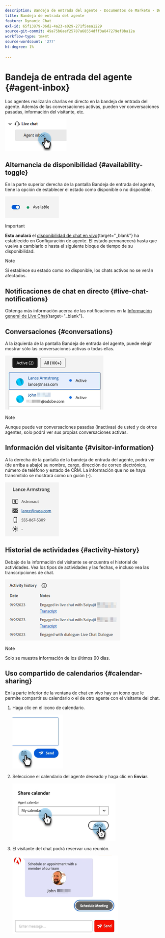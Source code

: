```yaml
---
description: Bandeja de entrada del agente - Documentos de Marketo - Documentación del producto
title: Bandeja de entrada del agente
feature: Dynamic Chat
exl-id: 65f13879-36d2-4a23-a029-271f5aea1229
source-git-commit: 49a75b6aef25787a68554dff3a847279ef8ba12a
workflow-type: tm+mt
source-wordcount: '277'
ht-degree: 1%

---
```


# Bandeja de entrada del agente {#agent-inbox}

Los agentes realizarán charlas en directo en la bandeja de entrada del agente. Además de las conversaciones activas, pueden ver conversaciones pasadas, información del visitante, etc.

![](assets/agent-inbox-1.png)

## Alternancia de disponibilidad {#availability-toggle}

En la parte superior derecha de la pantalla Bandeja de entrada del agente, tiene la opción de establecer el estado como disponible o no disponible.

![](assets/agent-inbox-2.png)

>[!IMPORTANT]
>
>**Esto anulará** el [disponibilidad de chat en vivo](/help/marketo/product-docs/demand-generation/dynamic-chat/setup-and-configuration/agent-settings.md#live-chat-availability){target="_blank"} ha establecido en Configuración de agente. El estado permanecerá hasta que vuelva a cambiarlo o hasta el siguiente bloque de tiempo de su disponibilidad.

>[!NOTE]
>
>Si establece su estado como no disponible, los chats activos no se verán afectados.

## Notificaciones de chat en directo {#live-chat-notifications}

Obtenga más información acerca de las notificaciones en la [Información general de Live Chat](/help/marketo/product-docs/demand-generation/dynamic-chat/live-chat/live-chat-overview.md#live-chat-notifications){target="_blank"}.

## Conversaciones {#conversations}

A la izquierda de la pantalla Bandeja de entrada del agente, puede elegir mostrar sólo las conversaciones activas o todas ellas.

![](assets/agent-inbox-4.png)

>[!NOTE]
>
>Aunque puede ver conversaciones pasadas (inactivas) de usted y de otros agentes, solo podrá ver sus propias conversaciones activas.

## Información del visitante {#visitor-information}

A la derecha de la pantalla de la bandeja de entrada del agente, podrá ver (de arriba a abajo) su nombre, cargo, dirección de correo electrónico, número de teléfono y estado de CRM. La información que no se haya transmitido se mostrará como un guión (-).

![](assets/agent-inbox-5.png)

## Historial de actividades {#activity-history}

Debajo de la información del visitante se encuentra el historial de actividades. Vea los tipos de actividades y las fechas, e incluso vea las transcripciones de chat.

![](assets/agent-inbox-6.png)

>[!NOTE]
>
>Solo se muestra información de los últimos 90 días.

## Uso compartido de calendarios {#calendar-sharing}

En la parte inferior de la ventana de chat en vivo hay un icono que le permite compartir su calendario o el de otro agente con el visitante del chat.

1. Haga clic en el icono de calendario.

   ![](assets/agent-inbox-7.png)

1. Seleccione el calendario del agente deseado y haga clic en **Enviar**.

   ![](assets/agent-inbox-8.png)

1. El visitante del chat podrá reservar una reunión.

   ![](assets/agent-inbox-9.png)

